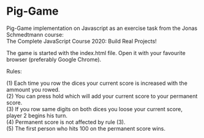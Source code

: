 # Pig-Game

Pig-Game implementation on Javascript as an exercise task from the Jonas Schmedtmann course: <br /> 
The Complete JavaScript Course 2020: Build Real Projects!

The game is started with the index.html file. Open it with your favourite
browser (preferably Google Chrome).

Rules:

(1) Each time you row the dices your current score is increased with the ammount
you rowed. <br />
(2) You can press hold which will add your current score to your permanent score. <br />
(3) If you row same digits on both dices you loose your current score,
player 2 begins his turn. <br />
(4) Permanent score is not affected by rule (3). <br />
(5) The first person who hits 100 on the permanent score wins. <br />
